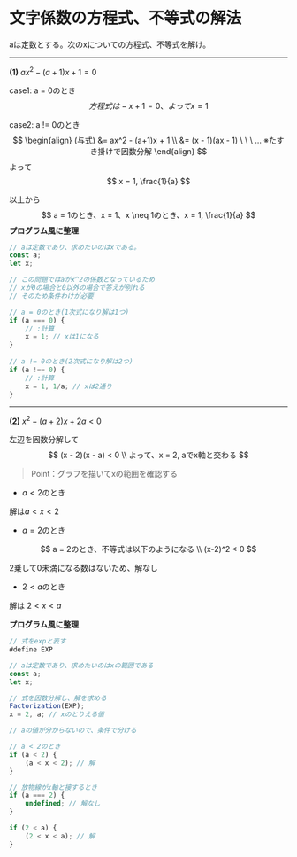 # 文字係数の方程式、不等式の解法

aは定数とする。次のxについての方程式、不等式を解け。

---

**(1)** $ax^2 - (a+1)x + 1 = 0$



case1: a = 0のとき
$$
方程式は-x + 1 = 0、よって x = 1
$$


case2: a != 0のとき
$$
\begin{align}
(与式) &= ax^2 - (a+1)x + 1 \\
&= (x - 1)(ax - 1) \ \ \ ... ※たすき掛けで因数分解
\end{align}
$$
よって
$$
x = 1, \frac{1}{a}
$$


以上から
$$
a = 1のとき、x = 1、x \neq 1のとき、x = 1, \frac{1}{a}
$$
**プログラム風に整理**

```js
// aは定数であり、求めたいのはxである。
const a;
let x;

// この問題ではaがx^2の係数となっているため
// xが0の場合と0以外の場合で答えが別れる
// そのため条件わけが必要

// a = 0のとき(1次式になり解は1つ)
if (a === 0) {
    // :計算
	x = 1; // xは1になる
}
    
// a != 0のとき(2次式になり解は2つ)
if (a !== 0) {
    // :計算
    x = 1, 1/a; // xは2通り
}
```



---

**(2)** $x^2-(a+2)x+2a<0$

左辺を因数分解して
$$
(x - 2)(x - a) < 0 \\
よって、x = 2, aでx軸と交わる
$$


> Point：グラフを描いてxの範囲を確認する



- $a < 2$のとき

解は$a < x < 2$



- $a = 2$のとき

$$
a = 2のとき、不等式は以下のようになる \\
(x-2)^2 < 0
$$

2乗して0未満になる数はないため、解なし



- $2 < a$のとき

解は $2 < x < a$





**プログラム風に整理**

```js
// 式をexpと表す
#define EXP

// aは定数であり、求めたいのはxの範囲である
const a;
let x;

// 式を因数分解し、解を求める
Factorization(EXP);
x = 2, a; // xのとりえる値

// aの値が分からないので、条件で分ける

// a < 2のとき
if (a < 2) {
    (a < x < 2); // 解
}

// 放物線がx軸と接するとき
if (a === 2) {
	undefined; // 解なし
}

if (2 < a) {
    (2 < x < a); // 解
}
```

